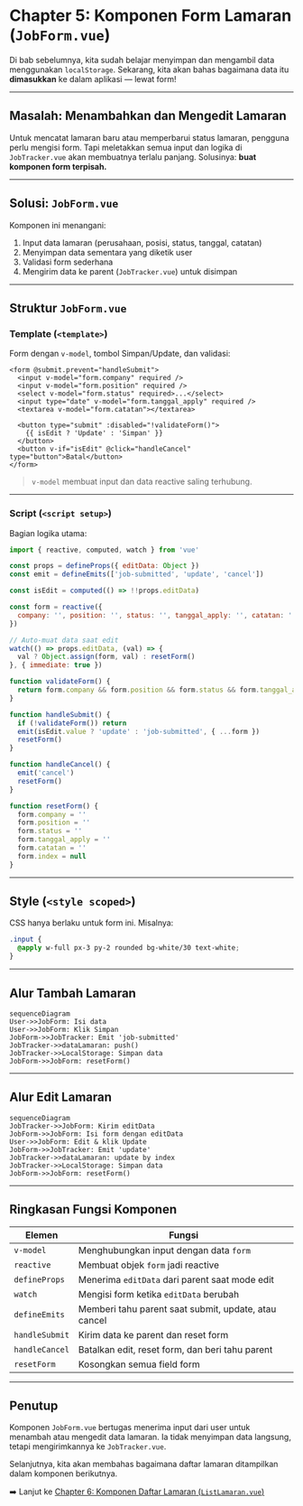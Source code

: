 # Chapter 5: Komponen Form Lamaran (`JobForm.vue`)

Di bab sebelumnya, kita sudah belajar menyimpan dan mengambil data menggunakan `localStorage`. Sekarang, kita akan bahas bagaimana data itu **dimasukkan** ke dalam aplikasi — lewat form!

---

## Masalah: Menambahkan dan Mengedit Lamaran

Untuk mencatat lamaran baru atau memperbarui status lamaran, pengguna perlu mengisi form. Tapi meletakkan semua input dan logika di `JobTracker.vue` akan membuatnya terlalu panjang. Solusinya: **buat komponen form terpisah.**

---

## Solusi: `JobForm.vue`

Komponen ini menangani:

1. Input data lamaran (perusahaan, posisi, status, tanggal, catatan)
2. Menyimpan data sementara yang diketik user
3. Validasi form sederhana
4. Mengirim data ke parent (`JobTracker.vue`) untuk disimpan

---

## Struktur `JobForm.vue`

### Template (`<template>`)

Form dengan `v-model`, tombol Simpan/Update, dan validasi:

```vue
<form @submit.prevent="handleSubmit">
  <input v-model="form.company" required />
  <input v-model="form.position" required />
  <select v-model="form.status" required>...</select>
  <input type="date" v-model="form.tanggal_apply" required />
  <textarea v-model="form.catatan"></textarea>

  <button type="submit" :disabled="!validateForm()">
    {{ isEdit ? 'Update' : 'Simpan' }}
  </button>
  <button v-if="isEdit" @click="handleCancel" type="button">Batal</button>
</form>
````

> `v-model` membuat input dan data reactive saling terhubung.

---

### Script (`<script setup>`)

Bagian logika utama:

```js
import { reactive, computed, watch } from 'vue'

const props = defineProps({ editData: Object })
const emit = defineEmits(['job-submitted', 'update', 'cancel'])

const isEdit = computed(() => !!props.editData)

const form = reactive({
  company: '', position: '', status: '', tanggal_apply: '', catatan: '', index: null
})

// Auto-muat data saat edit
watch(() => props.editData, (val) => {
  val ? Object.assign(form, val) : resetForm()
}, { immediate: true })

function validateForm() {
  return form.company && form.position && form.status && form.tanggal_apply
}

function handleSubmit() {
  if (!validateForm()) return
  emit(isEdit.value ? 'update' : 'job-submitted', { ...form })
  resetForm()
}

function handleCancel() {
  emit('cancel')
  resetForm()
}

function resetForm() {
  form.company = ''
  form.position = ''
  form.status = ''
  form.tanggal_apply = ''
  form.catatan = ''
  form.index = null
}
```

---

## Style (`<style scoped>`)

CSS hanya berlaku untuk form ini. Misalnya:

```css
.input {
  @apply w-full px-3 py-2 rounded bg-white/30 text-white;
}
```

---

## Alur Tambah Lamaran

```mermaid
sequenceDiagram
User->>JobForm: Isi data
User->>JobForm: Klik Simpan
JobForm->>JobTracker: Emit 'job-submitted'
JobTracker->>dataLamaran: push()
JobTracker->>LocalStorage: Simpan data
JobForm->>JobForm: resetForm()
```

---

## Alur Edit Lamaran

```mermaid
sequenceDiagram
JobTracker->>JobForm: Kirim editData
JobForm->>JobForm: Isi form dengan editData
User->>JobForm: Edit & klik Update
JobForm->>JobTracker: Emit 'update'
JobTracker->>dataLamaran: update by index
JobTracker->>LocalStorage: Simpan data
JobForm->>JobForm: resetForm()
```

---

## Ringkasan Fungsi Komponen

| Elemen         | Fungsi                                               |
| -------------- | ---------------------------------------------------- |
| `v-model`      | Menghubungkan input dengan data `form`               |
| `reactive`     | Membuat objek `form` jadi reactive                   |
| `defineProps`  | Menerima `editData` dari parent saat mode edit       |
| `watch`        | Mengisi form ketika `editData` berubah               |
| `defineEmits`  | Memberi tahu parent saat submit, update, atau cancel |
| `handleSubmit` | Kirim data ke parent dan reset form                  |
| `handleCancel` | Batalkan edit, reset form, dan beri tahu parent      |
| `resetForm`    | Kosongkan semua field form                           |

---

## Penutup

Komponen `JobForm.vue` bertugas menerima input dari user untuk menambah atau mengedit data lamaran. Ia tidak menyimpan data langsung, tetapi mengirimkannya ke `JobTracker.vue`.

Selanjutnya, kita akan membahas bagaimana daftar lamaran ditampilkan dalam komponen berikutnya.

➡️ Lanjut ke [Chapter 6: Komponen Daftar Lamaran (`ListLamaran.vue`)](README/06_job_list_component_listlamaran_vue.md)
